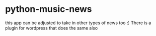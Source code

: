 # python-music-news
this app can be adjusted to take in other types of news too :) There is a plugin for wordpress that does the same also
